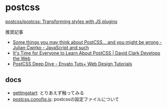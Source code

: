 # postcss

[postcss/postcss: Transforming styles with JS plugins](https://github.com/postcss/postcss)

推奨記事

- [Some things you may think about PostCSS\.\.\. and you might be wrong \- Julian Ćwirko \- JavaScript and such](https://www.julian.io/articles/postcss.html)
- [It's Time for Everyone to Learn About PostCSS \| David Clark Develops the Web](https://davidtheclark.com/its-time-for-everyone-to-learn-about-postcss/)
- [PostCSS Deep Dive \- Envato Tuts\+ Web Design Tutorials](https://webdesign.tutsplus.com/series/postcss-deep-dive--cms-889)

## docs

- [gettingstart](./gettingstart): とりあえず触ってみる
- [postcss.conofig.js](./docs/postcss.conofig.js.md): postcssの設定ファイルについて
